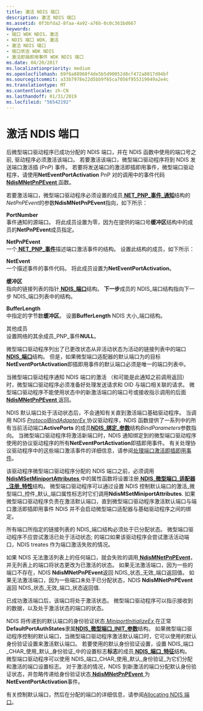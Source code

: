 ```yaml
---
title: 激活 NDIS 端口
description: 激活 NDIS 端口
ms.assetid: 0f3bfda2-8faa-4a92-a76b-0c0c361bd667
keywords:
- 端口 WDK NDIS，激活
- NDIS 端口 WDK，激活
- 激活 NDIS 端口
- 端口状态 WDK NDIS
- 激活即插即用事件 WDK NDIS 端口
ms.date: 04/20/2017
ms.localizationpriority: medium
ms.openlocfilehash: 69f6a88960f4de5b5d90052d8cf472a8017d04bf
ms.sourcegitcommit: a33b7978e22d5bb9f65ca7056f955319049a2e4c
ms.translationtype: MT
ms.contentlocale: zh-CN
ms.lasthandoff: 01/31/2019
ms.locfileid: "56542192"
---
```

# <a name="activating-an-ndis-port"></a>激活 NDIS 端口





后微型端口驱动程序已成功分配的 NDIS 端口，并在 NDIS 函数中使用的端口号之前, 驱动程序必须激活该端口。 若要激活该端口，微型端口驱动程序将到 NDIS 发送端口激活插 (PnP) 事件。 若要将发送端口的激活即插即用事件，微型端口驱动程序，请使用**NetEventPortActivation** PnP 对的调用中的事件代码[ **NdisMNetPnPEvent** ](https://msdn.microsoft.com/library/windows/hardware/ff563616)函数。

若要激活端口，微型端口驱动程序必须设置的成员[ **NET\_PNP\_事件\_通知**](https://msdn.microsoft.com/library/windows/hardware/ff568752)结构的*NetPnPEvent*的参数**NdisMNetPnPEvent**指向，如下所示：

<a href="" id="portnumber"></a>**PortNumber**  
事件通知的源端口。 将此成员设置为零，因为在提供的端口号**缓冲区**结构中的成员的**NetPnPEvent**成员指定。

<a href="" id="netpnpevent"></a>**NetPnPEvent**  
一个[ **NET\_PNP\_事件**](https://msdn.microsoft.com/library/windows/hardware/ff568751)描述端口激活事件的结构。 设置此结构的成员，如下所示：

<a href="" id="netevent"></a>**NetEvent**  
一个描述事件的事件代码。 将此成员设置为**NetEventPortActivation**。

<a href="" id="buffer"></a>**缓冲区**  
指向的链接列表的指针[ **NDIS\_端口**](https://msdn.microsoft.com/library/windows/hardware/ff566769)结构。 **下一步**成员的 NDIS\_端口结构指向下一步 NDIS\_端口列表中的结构。

<a href="" id="bufferlength"></a>**BufferLength**  
中指定的字节数**缓冲区**。 设置**BufferLength** NDIS 大小\_端口结构。

<a href="" id="other-members"></a>其他成员  
设置网络的其余成员\_PNP\_事件**NULL**。

微型端口驱动程序列出了已更改状态从非活动状态为活动的链接列表中的端口[ **NDIS\_端口**](https://msdn.microsoft.com/library/windows/hardware/ff566769)结构。 但是，如果微型端口适配器的默认端口为的目标**NetEventPortActivation**即插即用事件的默认端口必须是唯一的端口列表中。

当微型端口驱动程序通知 NDIS 端口的激活 （和可能是此通知之前调用返回） 时，微型端口驱动程序必须准备好处理发送请求和 OID 与端口相关联的请求。 微型端口驱动程序不能使用状态中的新激活端口的端口号或接收指示调用的后面[ **NdisMNetPnPEvent** ](https://msdn.microsoft.com/library/windows/hardware/ff563616)返回。

NDIS 默认端口处于活动状态后，不会通知有关直到激活端口基础驱动程序。 当调用 NDIS [ *ProtocolBindAdapterEx* ](https://msdn.microsoft.com/library/windows/hardware/ff570220)协议驱动程序，NDIS 函数提供了一系列中的所有当前活动端口**ActivePorts** 的成员[**NDIS\_绑定\_参数**](https://msdn.microsoft.com/library/windows/hardware/ff564832)结构*BindParameters*参数指向。 当微型端口驱动程序将激活新端口时，NDIS 通知绑定到的微型端口驱动程序使用的协议驱动程序的所有**NetEventPortActivation**即插即用事件。 有关处理协议驱动程序中的这些端口激活事件的详细信息，请参阅[处理端口激活即插即用事件](handling-the-port-activation-pnp-event.md)。

该驱动程序微型端口驱动程序分配的 NDIS 端口之前，必须调用[ **NdisMSetMiniportAttributes** ](https://msdn.microsoft.com/library/windows/hardware/ff563672)中的属性函数将设置注册[ **NDIS\_微型端口\_适配器\_注册\_特性**](https://msdn.microsoft.com/library/windows/hardware/ff565934)结构。 微型端口驱动程序可以通过设置 NDIS 控制默认端口的激活\_微型端口\_控件\_默认\_端口属性标志时它们调用**NdisMSetMiniportAttributes**. 如果微型端口驱动程序负责在激活默认端口，直到微型端口驱动程序激活默认端口与端口激活即插即用事件 NDIS 并不会启动微型端口适配器与基础驱动程序之间的绑定。

所有端口所指定的链接列表的 NDIS\_端口结构必须处于已分配状态。 微型端口驱动程序不应尝试激活已处于活动状态; 的端口如果该驱动程序会尝试激活活动端口，NDIS treates 作为端口激活失败的情况。

如果 NDIS 无法激活列表上的任何端口，就会失败的调用[ **NdisMNetPnPEvent**](https://msdn.microsoft.com/library/windows/hardware/ff563616)，并无列表上的端口将状态更改为已激活的状态。 如果无法激活端口，因为一些的端口不存在，NDIS **NdisMNetPnPEvent**返回 NDIS\_状态\_无效\_端口返回值。 如果无法激活端口，因为一些端口未处于已分配状态，NDIS **NdisMNetPnPEvent**返回 NDIS\_状态\_无效\_端口\_状态返回值.

已成功激活端口后，该端口将处于激活状态。 微型端口驱动程序可以指示接收到的数据，以及处于激活状态的端口的状态。

NDIS 将传递到的默认端口的身份验证状态[ *MiniportInitializeEx* ](https://msdn.microsoft.com/library/windows/hardware/ff559389)在正常**DefaultPortAuthStates**隶属[**NDIS\_微型端口\_INIT\_参数**](https://msdn.microsoft.com/library/windows/hardware/ff565972)结构。 如果微型端口驱动程序控制的默认端口，当微型端口驱动程序激活默认端口时，它可以使用的默认身份验证设置来激活默认端口。 若要使用的默认身份验证设置，设置 NDIS\_端口\_CHAR\_使用\_默认\_身份验证\_中的设置标志**标志**的成员[ **NDIS\_端口\_特征**](https://msdn.microsoft.com/library/windows/hardware/ff566791)结构。 微型端口驱动程序可以使用 NDIS\_端口\_CHAR\_使用\_默认\_身份验证\_为它们分配和激活的端口设置标志。 对于激活的情况，NDIS 到新激活的端口分配默认身份验证状态，并忽略传递给身份验证状态[ **NdisMNetPnPEvent** ](https://msdn.microsoft.com/library/windows/hardware/ff563616)为**NetEventPortActivation**事件。

有关控制默认端口，然后在分配的端口的详细信息，请参阅[Allocating NDIS 端口](allocating-an-ndis-port.md)。

 

 





